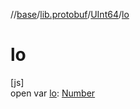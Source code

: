 //[base](../../../index.md)/[lib.protobuf](../index.md)/[UInt64](index.md)/[lo](lo.md)

# lo

[js]\
open var [lo](lo.md): [Number](https://kotlinlang.org/api/latest/jvm/stdlib/kotlin/-number/index.html)

